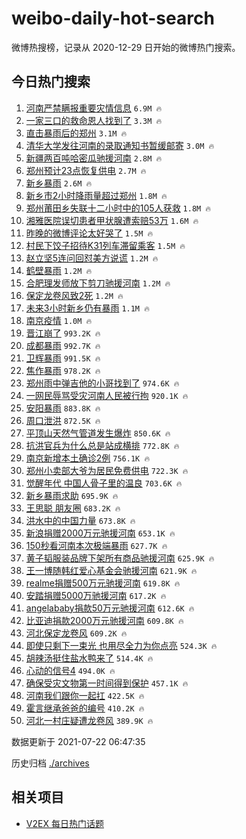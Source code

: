 # weibo-daily-hot-search

微博热搜榜，记录从 2020-12-29 日开始的微博热门搜索。

## 今日热门搜索

<!-- BEGIN -->

1. [河南严禁瞒报重要灾情信息](https://s.weibo.com/weibo?q=%23%E6%B2%B3%E5%8D%97%E4%B8%A5%E7%A6%81%E7%9E%92%E6%8A%A5%E9%87%8D%E8%A6%81%E7%81%BE%E6%83%85%E4%BF%A1%E6%81%AF%23&Refer=top) `6.9M 🔥`
1. [一家三口的救命恩人找到了](https://s.weibo.com/weibo?q=%23%E4%B8%80%E5%AE%B6%E4%B8%89%E5%8F%A3%E7%9A%84%E6%95%91%E5%91%BD%E6%81%A9%E4%BA%BA%E6%89%BE%E5%88%B0%E4%BA%86%23&Refer=top) `3.3M 🔥`
1. [直击暴雨后的郑州](https://s.weibo.com/weibo?q=%23%E7%9B%B4%E5%87%BB%E6%9A%B4%E9%9B%A8%E5%90%8E%E7%9A%84%E9%83%91%E5%B7%9E%23&Refer=top) `3.1M 🔥`
1. [清华大学发往河南的录取通知书暂缓邮寄](https://s.weibo.com/weibo?q=%23%E6%B8%85%E5%8D%8E%E5%A4%A7%E5%AD%A6%E5%8F%91%E5%BE%80%E6%B2%B3%E5%8D%97%E7%9A%84%E5%BD%95%E5%8F%96%E9%80%9A%E7%9F%A5%E4%B9%A6%E6%9A%82%E7%BC%93%E9%82%AE%E5%AF%84%23&Refer=top) `3.0M 🔥`
1. [新疆两百吨哈密瓜驰援河南](https://s.weibo.com/weibo?q=%23%E6%96%B0%E7%96%86%E4%B8%A4%E7%99%BE%E5%90%A8%E5%93%88%E5%AF%86%E7%93%9C%E9%A9%B0%E6%8F%B4%E6%B2%B3%E5%8D%97%23&Refer=top) `2.8M 🔥`
1. [郑州预计23点恢复供电](https://s.weibo.com/weibo?q=%23%E9%83%91%E5%B7%9E%E9%A2%84%E8%AE%A123%E7%82%B9%E6%81%A2%E5%A4%8D%E4%BE%9B%E7%94%B5%23&Refer=top) `2.7M 🔥`
1. [新乡暴雨](https://s.weibo.com/weibo?q=%23%E6%96%B0%E4%B9%A1%E6%9A%B4%E9%9B%A8%23&Refer=top) `2.6M 🔥`
1. [新乡市2小时降雨量超过郑州](https://s.weibo.com/weibo?q=%23%E6%96%B0%E4%B9%A1%E5%B8%822%E5%B0%8F%E6%97%B6%E9%99%8D%E9%9B%A8%E9%87%8F%E8%B6%85%E8%BF%87%E9%83%91%E5%B7%9E%23&Refer=top) `1.8M 🔥`
1. [郑州莆田乡失联十二小时中的105人获救](https://s.weibo.com/weibo?q=%23%E9%83%91%E5%B7%9E%E8%8E%86%E7%94%B0%E4%B9%A1%E5%A4%B1%E8%81%94%E5%8D%81%E4%BA%8C%E5%B0%8F%E6%97%B6%E4%B8%AD%E7%9A%84105%E4%BA%BA%E8%8E%B7%E6%95%91%23&Refer=top) `1.8M 🔥`
1. [湘雅医院误切患者甲状腺遭索赔53万](https://s.weibo.com/weibo?q=%23%E6%B9%98%E9%9B%85%E5%8C%BB%E9%99%A2%E8%AF%AF%E5%88%87%E6%82%A3%E8%80%85%E7%94%B2%E7%8A%B6%E8%85%BA%E9%81%AD%E7%B4%A2%E8%B5%9453%E4%B8%87%23&Refer=top) `1.6M 🔥`
1. [昨晚的微博评论太好哭了](https://s.weibo.com/weibo?q=%23%E6%98%A8%E6%99%9A%E7%9A%84%E5%BE%AE%E5%8D%9A%E8%AF%84%E8%AE%BA%E5%A4%AA%E5%A5%BD%E5%93%AD%E4%BA%86%23&Refer=top) `1.5M 🔥`
1. [村民下饺子招待K31列车滞留乘客](https://s.weibo.com/weibo?q=%23%E6%9D%91%E6%B0%91%E4%B8%8B%E9%A5%BA%E5%AD%90%E6%8B%9B%E5%BE%85K31%E5%88%97%E8%BD%A6%E6%BB%9E%E7%95%99%E4%B9%98%E5%AE%A2%23&Refer=top) `1.5M 🔥`
1. [赵立坚5连问回怼美方说谎](https://s.weibo.com/weibo?q=%23%E8%B5%B5%E7%AB%8B%E5%9D%9A5%E8%BF%9E%E9%97%AE%E5%9B%9E%E6%80%BC%E7%BE%8E%E6%96%B9%E8%AF%B4%E8%B0%8E%23&Refer=top) `1.2M 🔥`
1. [鹤壁暴雨](https://s.weibo.com/weibo?q=%23%E9%B9%A4%E5%A3%81%E6%9A%B4%E9%9B%A8%23&Refer=top) `1.2M 🔥`
1. [合肥理发师放下剪刀驰援河南](https://s.weibo.com/weibo?q=%23%E5%90%88%E8%82%A5%E7%90%86%E5%8F%91%E5%B8%88%E6%94%BE%E4%B8%8B%E5%89%AA%E5%88%80%E9%A9%B0%E6%8F%B4%E6%B2%B3%E5%8D%97%23&Refer=top) `1.2M 🔥`
1. [保定龙卷风致2死](https://s.weibo.com/weibo?q=%23%E4%BF%9D%E5%AE%9A%E9%BE%99%E5%8D%B7%E9%A3%8E%E8%87%B42%E6%AD%BB%23&Refer=top) `1.2M 🔥`
1. [未来3小时新乡仍有暴雨](https://s.weibo.com/weibo?q=%23%E6%9C%AA%E6%9D%A53%E5%B0%8F%E6%97%B6%E6%96%B0%E4%B9%A1%E4%BB%8D%E6%9C%89%E6%9A%B4%E9%9B%A8%23&Refer=top) `1.1M 🔥`
1. [南京疫情](https://s.weibo.com/weibo?q=%23%E5%8D%97%E4%BA%AC%E7%96%AB%E6%83%85%23&Refer=top) `1.0M 🔥`
1. [晋江崩了](https://s.weibo.com/weibo?q=%23%E6%99%8B%E6%B1%9F%E5%B4%A9%E4%BA%86%23&Refer=top) `993.2K 🔥`
1. [成都暴雨](https://s.weibo.com/weibo?q=%23%E6%88%90%E9%83%BD%E6%9A%B4%E9%9B%A8%23&Refer=top) `992.7K 🔥`
1. [卫辉暴雨](https://s.weibo.com/weibo?q=%23%E5%8D%AB%E8%BE%89%E6%9A%B4%E9%9B%A8%23&Refer=top) `991.5K 🔥`
1. [焦作暴雨](https://s.weibo.com/weibo?q=%23%E7%84%A6%E4%BD%9C%E6%9A%B4%E9%9B%A8%23&Refer=top) `978.2K 🔥`
1. [郑州雨中弹吉他的小哥找到了](https://s.weibo.com/weibo?q=%23%E9%83%91%E5%B7%9E%E9%9B%A8%E4%B8%AD%E5%BC%B9%E5%90%89%E4%BB%96%E7%9A%84%E5%B0%8F%E5%93%A5%E6%89%BE%E5%88%B0%E4%BA%86%23&Refer=top) `974.6K 🔥`
1. [一网民辱骂受灾河南人民被行拘](https://s.weibo.com/weibo?q=%23%E4%B8%80%E7%BD%91%E6%B0%91%E8%BE%B1%E9%AA%82%E5%8F%97%E7%81%BE%E6%B2%B3%E5%8D%97%E4%BA%BA%E6%B0%91%E8%A2%AB%E8%A1%8C%E6%8B%98%23&Refer=top) `920.1K 🔥`
1. [安阳暴雨](https://s.weibo.com/weibo?q=%23%E5%AE%89%E9%98%B3%E6%9A%B4%E9%9B%A8%23&Refer=top) `883.8K 🔥`
1. [周口泄洪](https://s.weibo.com/weibo?q=%23%E5%91%A8%E5%8F%A3%E6%B3%84%E6%B4%AA%23&Refer=top) `872.5K 🔥`
1. [平顶山天然气管道发生爆炸](https://s.weibo.com/weibo?q=%23%E5%B9%B3%E9%A1%B6%E5%B1%B1%E5%A4%A9%E7%84%B6%E6%B0%94%E7%AE%A1%E9%81%93%E5%8F%91%E7%94%9F%E7%88%86%E7%82%B8%23&Refer=top) `850.6K 🔥`
1. [抗洪官兵为什么总是站成横排](https://s.weibo.com/weibo?q=%23%E6%8A%97%E6%B4%AA%E5%AE%98%E5%85%B5%E4%B8%BA%E4%BB%80%E4%B9%88%E6%80%BB%E6%98%AF%E7%AB%99%E6%88%90%E6%A8%AA%E6%8E%92%23&Refer=top) `772.8K 🔥`
1. [南京新增本土确诊2例](https://s.weibo.com/weibo?q=%23%E5%8D%97%E4%BA%AC%E6%96%B0%E5%A2%9E%E6%9C%AC%E5%9C%9F%E7%A1%AE%E8%AF%8A2%E4%BE%8B%23&Refer=top) `756.1K 🔥`
1. [郑州小卖部大爷为居民免费供电](https://s.weibo.com/weibo?q=%23%E9%83%91%E5%B7%9E%E5%B0%8F%E5%8D%96%E9%83%A8%E5%A4%A7%E7%88%B7%E4%B8%BA%E5%B1%85%E6%B0%91%E5%85%8D%E8%B4%B9%E4%BE%9B%E7%94%B5%23&Refer=top) `722.3K 🔥`
1. [觉醒年代 中国人骨子里的温良](https://s.weibo.com/weibo?q=%E8%A7%89%E9%86%92%E5%B9%B4%E4%BB%A3%20%E4%B8%AD%E5%9B%BD%E4%BA%BA%E9%AA%A8%E5%AD%90%E9%87%8C%E7%9A%84%E6%B8%A9%E8%89%AF&Refer=top) `703.6K 🔥`
1. [新乡暴雨求助](https://s.weibo.com/weibo?q=%23%E6%96%B0%E4%B9%A1%E6%9A%B4%E9%9B%A8%E6%B1%82%E5%8A%A9%23&Refer=top) `695.9K 🔥`
1. [王思聪 朋友圈](https://s.weibo.com/weibo?q=%E7%8E%8B%E6%80%9D%E8%81%AA%20%E6%9C%8B%E5%8F%8B%E5%9C%88&Refer=top) `683.2K 🔥`
1. [洪水中的中国力量](https://s.weibo.com/weibo?q=%23%E6%B4%AA%E6%B0%B4%E4%B8%AD%E7%9A%84%E4%B8%AD%E5%9B%BD%E5%8A%9B%E9%87%8F%23&Refer=top) `673.8K 🔥`
1. [新浪捐赠2000万元驰援河南](https://s.weibo.com/weibo?q=%23%E6%96%B0%E6%B5%AA%E6%8D%90%E8%B5%A02000%E4%B8%87%E5%85%83%E9%A9%B0%E6%8F%B4%E6%B2%B3%E5%8D%97%23&Refer=top) `653.1K 🔥`
1. [150秒看河南本次极端暴雨](https://s.weibo.com/weibo?q=%23150%E7%A7%92%E7%9C%8B%E6%B2%B3%E5%8D%97%E6%9C%AC%E6%AC%A1%E6%9E%81%E7%AB%AF%E6%9A%B4%E9%9B%A8%23&Refer=top) `627.7K 🔥`
1. [黄子韬服装品牌下架所有商品驰援河南](https://s.weibo.com/weibo?q=%23%E9%BB%84%E5%AD%90%E9%9F%AC%E6%9C%8D%E8%A3%85%E5%93%81%E7%89%8C%E4%B8%8B%E6%9E%B6%E6%89%80%E6%9C%89%E5%95%86%E5%93%81%E9%A9%B0%E6%8F%B4%E6%B2%B3%E5%8D%97%23&Refer=top) `625.9K 🔥`
1. [王一博随韩红爱心基金会驰援河南](https://s.weibo.com/weibo?q=%23%E7%8E%8B%E4%B8%80%E5%8D%9A%E9%9A%8F%E9%9F%A9%E7%BA%A2%E7%88%B1%E5%BF%83%E5%9F%BA%E9%87%91%E4%BC%9A%E9%A9%B0%E6%8F%B4%E6%B2%B3%E5%8D%97%23&Refer=top) `621.9K 🔥`
1. [realme捐赠500万元驰援河南](https://s.weibo.com/weibo?q=%23realme%E6%8D%90%E8%B5%A0500%E4%B8%87%E5%85%83%E9%A9%B0%E6%8F%B4%E6%B2%B3%E5%8D%97%23&Refer=top) `619.8K 🔥`
1. [安踏捐赠5000万驰援河南](https://s.weibo.com/weibo?q=%23%E5%AE%89%E8%B8%8F%E6%8D%90%E8%B5%A05000%E4%B8%87%E9%A9%B0%E6%8F%B4%E6%B2%B3%E5%8D%97%23&Refer=top) `617.2K 🔥`
1. [angelababy捐款50万元驰援河南](https://s.weibo.com/weibo?q=%23angelababy%E6%8D%90%E6%AC%BE50%E4%B8%87%E5%85%83%E9%A9%B0%E6%8F%B4%E6%B2%B3%E5%8D%97%23&Refer=top) `612.6K 🔥`
1. [比亚迪捐款2000万元驰援河南](https://s.weibo.com/weibo?q=%23%E6%AF%94%E4%BA%9A%E8%BF%AA%E6%8D%90%E6%AC%BE2000%E4%B8%87%E5%85%83%E9%A9%B0%E6%8F%B4%E6%B2%B3%E5%8D%97%23&Refer=top) `609.8K 🔥`
1. [河北保定龙卷风](https://s.weibo.com/weibo?q=%23%E6%B2%B3%E5%8C%97%E4%BF%9D%E5%AE%9A%E9%BE%99%E5%8D%B7%E9%A3%8E%23&Refer=top) `609.2K 🔥`
1. [即使只剩下一束光 也用尽全力为你点亮](https://s.weibo.com/weibo?q=%E5%8D%B3%E4%BD%BF%E5%8F%AA%E5%89%A9%E4%B8%8B%E4%B8%80%E6%9D%9F%E5%85%89%20%E4%B9%9F%E7%94%A8%E5%B0%BD%E5%85%A8%E5%8A%9B%E4%B8%BA%E4%BD%A0%E7%82%B9%E4%BA%AE&Refer=top) `524.3K 🔥`
1. [胡辣汤挺住盐水鸭来了](https://s.weibo.com/weibo?q=%23%E8%83%A1%E8%BE%A3%E6%B1%A4%E6%8C%BA%E4%BD%8F%E7%9B%90%E6%B0%B4%E9%B8%AD%E6%9D%A5%E4%BA%86%23&Refer=top) `514.4K 🔥`
1. [心动的信号4](https://s.weibo.com/weibo?q=%23%E5%BF%83%E5%8A%A8%E7%9A%84%E4%BF%A1%E5%8F%B74%23&Refer=top) `494.0K 🔥`
1. [确保受灾文物第一时间得到保护](https://s.weibo.com/weibo?q=%23%E7%A1%AE%E4%BF%9D%E5%8F%97%E7%81%BE%E6%96%87%E7%89%A9%E7%AC%AC%E4%B8%80%E6%97%B6%E9%97%B4%E5%BE%97%E5%88%B0%E4%BF%9D%E6%8A%A4%23&Refer=top) `457.1K 🔥`
1. [河南我们跟你一起扛](https://s.weibo.com/weibo?q=%23%E6%B2%B3%E5%8D%97%E6%88%91%E4%BB%AC%E8%B7%9F%E4%BD%A0%E4%B8%80%E8%B5%B7%E6%89%9B%23&Refer=top) `422.5K 🔥`
1. [霍言继承爸爸的编号](https://s.weibo.com/weibo?q=%23%E9%9C%8D%E8%A8%80%E7%BB%A7%E6%89%BF%E7%88%B8%E7%88%B8%E7%9A%84%E7%BC%96%E5%8F%B7%23&Refer=top) `410.2K 🔥`
1. [河北一村庄疑遭龙卷风](https://s.weibo.com/weibo?q=%23%E6%B2%B3%E5%8C%97%E4%B8%80%E6%9D%91%E5%BA%84%E7%96%91%E9%81%AD%E9%BE%99%E5%8D%B7%E9%A3%8E%23&Refer=top) `389.9K 🔥`

数据更新于 2021-07-22 06:47:35

<!-- END -->

历史归档 [./archives](./archives)

## 相关项目

- [V2EX 每日热门话题](https://github.com/boojack/v2ex-daily-hot-topic)
